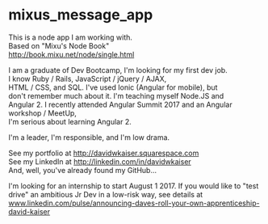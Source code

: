 # mixus_message_app

This is a node app I am working with.  
Based on "Mixu's Node Book"  
http://book.mixu.net/node/single.html  


I am a graduate of Dev Bootcamp, I'm looking for my first dev job.  
I know Ruby / Rails, JavaScript / jQuery / AJAX,  
HTML / CSS, and SQL. I've used Ionic (Angular for mobile), but  
don't remember much about it. I'm teaching myself Node.JS and  
Angular 2. I recently attended Angular Summit 2017 and an Angular workshop / MeetUp,  
I'm serious about learning Angular 2.  

I'm a leader, I'm responsible, and I'm low drama.  

See my portfolio at http://davidwkaiser.squarespace.com  
See my LinkedIn at http://linkedin.com/in/davidwkaiser  
And, well, you've already found my GitHub...  

I'm looking for an internship to start August 1 2017. If you would like to "test drive" an ambitious Jr Dev in a low-risk way, see details at www.linkedin.com/pulse/announcing-daves-roll-your-own-apprenticeship-david-kaiser




